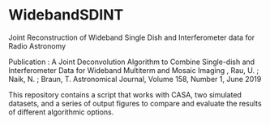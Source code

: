 # WidebandSDINT
Joint Reconstruction of Wideband Single Dish and Interferometer data for Radio Astronomy

Publication : A Joint Deconvolution Algorithm to Combine Single-dish and Interferometer Data for Wideband Multiterm and Mosaic Imaging , Rau, U. ; Naik, N. ; Braun, T. Astronomical Journal, Volume 158, Number 1, June 2019 

This repository contains a script that works with CASA, two simulated datasets, and a series of output figures to compare and evaluate the results of different algorithmic options.
